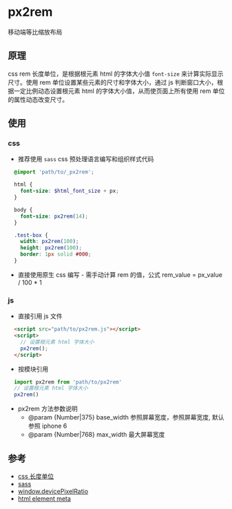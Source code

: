 # px2rem

  移动端等比缩放布局

## 原理
  css rem 长度单位，是根据根元素 html 的字体大小值 `font-size` 来计算实际显示尺寸。使用 rem 单位设置某些元素的尺寸和字体大小，通过 js 判断窗口大小，根据一定比例动态设置根元素 html 的字体大小值，从而使页面上所有使用 rem 单位的属性动态改变尺寸。

## 使用

### css
* 推荐使用 `sass` css 预处理语言编写和组织样式代码
```scss
  @import 'path/to/_px2rem';

  html {
    font-size: $html_font_size + px;
  }

  body {
    font-size: px2rem(14);
  }

  .test-box {
    width: px2rem(100);
    height: px2rem(100);
    border: 1px solid #000;
  }
```

* 直接使用原生 css 编写 - 需手动计算 rem 的值，公式 rem_value = px_value / 100 * 1

### js
* 直接引用 js 文件
```html
  <script src="path/to/px2rem.js"></script>
  <script>
    // 设置根元素 html 字体大小
    px2rem();
  </script>
```

* 按模块引用
```js
  import px2rem from 'path/to/px2rem'
  // 设置根元素 html 字体大小
  px2rem()
```

* px2rem 方法参数说明
  * @param {Number|375} base_width 参照屏幕宽度，参照屏幕宽度, 默认参照 iphone 6
  * @param {Number|768} max_width  最大屏幕宽度

## 参考
* [css 长度单位](https://developer.mozilla.org/zh-CN/docs/Web/CSS/length)
* [sass](http://sass-lang.com/)
* [window.devicePixelRatio](https://developer.mozilla.org/zh-CN/docs/Web/API/Window/devicePixelRatio)
* [html element meta](https://developer.mozilla.org/zh-CN/docs/Web/HTML/Element/meta)